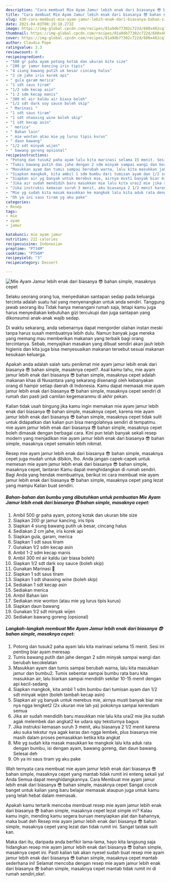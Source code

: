 ```yaml
---
description: "Cara membuat Mie Ayam Jamur lebih enak dari biasanya 😎 bahan simple, masaknya cepet yang lezat dan Mudah Dibuat"
title: "Cara membuat Mie Ayam Jamur lebih enak dari biasanya 😎 bahan simple, masaknya cepet yang lezat dan Mudah Dibuat"
slug: 430-cara-membuat-mie-ayam-jamur-lebih-enak-dari-biasanya-bahan-simple-masaknya-cepet-yang-lezat-dan-mudah-dibuat
date: 2021-04-03T08:19:18.273Z
image: https://img-global.cpcdn.com/recipes/81a9db77302c722d/680x482cq70/mie-ayam-jamur-lebih-enak-dari-biasanya-😎-bahan-simple-masaknya-cepet-foto-resep-utama.jpg
thumbnail: https://img-global.cpcdn.com/recipes/81a9db77302c722d/680x482cq70/mie-ayam-jamur-lebih-enak-dari-biasanya-😎-bahan-simple-masaknya-cepet-foto-resep-utama.jpg
cover: https://img-global.cpcdn.com/recipes/81a9db77302c722d/680x482cq70/mie-ayam-jamur-lebih-enak-dari-biasanya-😎-bahan-simple-masaknya-cepet-foto-resep-utama.jpg
author: Claudia Pope
ratingvalue: 3.3
reviewcount: 8
recipeingredient:
- "500 gr paha ayam potong kotak dan ukuran bite size"
- "200 gr jamur kancing iris tipis"
- "4 siung bawang putih uk besar cincang halus"
- "2 cm jahe iris korek api"
- " gula garam merica"
- "1 sdt saus tiram"
- "1/2 sdm kecap asin"
- "1-2 sdm kecap manis"
- "300 ml air kaldu air biasa boleh"
- "1/2 sdt dark soy sauce boleh skip"
- " Marinasi "
- "1 sdt saus tiram"
- "1 sdt shaoxing wine boleh skip"
- "1 sdt kecap asin"
- " merica"
- " Bahan lain"
- " mie wonton atau mie yg lurus tipis kurus"
- " daun bawang"
- "1/2 sdt minyak wijen"
- " bawang goreng opsional"
recipeinstructions:
- "Potong dan tusuk2 paha ayam lalu kita marinasi selama 15 menit. Sesi ini penting biar ayam meresap"
- "Tumis bawang putih dan jahe dengan 2 sdm minyak sampai wangi dan berubah kecokelatan"
- "Masukkan ayam dan tumis sampai berubah warna, lalu kita masukkan jamur dan bumbu2. Tumis sebentar sampai bumbu rata baru kita masukkan air, lalu biarkan sampai mendidih sekitar 10-15 menit dengan api kecil-sedang"
- "Siapkan mangkok, kita ambil 1 sdm bumbu dari tumisan ayam dan 1/2 sdt minyak wijen (boleh tambah kecap asin)"
- "Siapkan air yg banyak untuk merebus mie, airnya musti banyak biar mie nya ngga lengket2 (2x ukuran mie lah ya) pokoknya sampai kerendam semua"
- "Jika air sudah mendidih baru masukkan mie lalu kita urai2 mie jika sudah agak melembek dan angkat2 ke udara spy teksturnya bagus"
- "Jika instruksi kemasan suruh 3 menit, aku biasanya 2 1/2 menit karena aku suka tekstur nya agak keras dan ngga lembek, plus biasanya mie masih dalam proses pemasakkan ketika kita angkat"
- "Mie yg sudah kita masak masukkan ke mangkok lalu kita aduk rata dengan bumbu, isi dengan ayam, bawang goreng, dan daun bawang. Selesai deh"
- "Oh ya ini saus tiram yg aku pake"
categories:
- Resep
tags:
- mie
- ayam
- jamur

katakunci: mie ayam jamur 
nutrition: 222 calories
recipecuisine: Indonesian
preptime: "PT34M"
cooktime: "PT56M"
recipeyield: "3"
recipecategory: Dessert

---
```



![Mie Ayam Jamur lebih enak dari biasanya 😎 bahan simple, masaknya cepet](https://img-global.cpcdn.com/recipes/81a9db77302c722d/680x482cq70/mie-ayam-jamur-lebih-enak-dari-biasanya-😎-bahan-simple-masaknya-cepet-foto-resep-utama.jpg)

Selaku seorang orang tua, menyediakan santapan sedap pada keluarga tercinta adalah suatu hal yang menyenangkan untuk anda sendiri. Tanggung jawab seorang ibu Tidak hanya menangani rumah saja, tetapi kamu juga harus menyediakan kebutuhan gizi tercukupi dan juga santapan yang dikonsumsi anak-anak wajib sedap.

Di waktu  sekarang, anda sebenarnya dapat mengorder olahan instan meski tanpa harus susah membuatnya lebih dulu. Namun banyak juga mereka yang memang mau memberikan makanan yang terbaik bagi orang tercintanya. Sebab, menyajikan masakan yang dibuat sendiri akan jauh lebih higienis dan kita juga bisa menyesuaikan makanan tersebut sesuai makanan kesukaan keluarga. 



Apakah anda adalah salah satu penikmat mie ayam jamur lebih enak dari biasanya 😎 bahan simple, masaknya cepet?. Asal kamu tahu, mie ayam jamur lebih enak dari biasanya 😎 bahan simple, masaknya cepet adalah makanan khas di Nusantara yang sekarang disenangi oleh kebanyakan orang di hampir setiap daerah di Indonesia. Kamu dapat memasak mie ayam jamur lebih enak dari biasanya 😎 bahan simple, masaknya cepet sendiri di rumah dan pasti jadi camilan kegemaranmu di akhir pekan.

Kalian tidak usah bingung jika kamu ingin memakan mie ayam jamur lebih enak dari biasanya 😎 bahan simple, masaknya cepet, karena mie ayam jamur lebih enak dari biasanya 😎 bahan simple, masaknya cepet tidak sulit untuk didapatkan dan kalian pun bisa mengolahnya sendiri di tempatmu. mie ayam jamur lebih enak dari biasanya 😎 bahan simple, masaknya cepet boleh dimasak dengan berbagai cara. Kini pun telah banyak sekali resep modern yang menjadikan mie ayam jamur lebih enak dari biasanya 😎 bahan simple, masaknya cepet semakin lebih nikmat.

Resep mie ayam jamur lebih enak dari biasanya 😎 bahan simple, masaknya cepet juga mudah untuk dibikin, lho. Anda jangan capek-capek untuk memesan mie ayam jamur lebih enak dari biasanya 😎 bahan simple, masaknya cepet, lantaran Kamu dapat menghidangkan di rumah sendiri. Bagi Anda yang hendak membuatnya, berikut ini cara membuat mie ayam jamur lebih enak dari biasanya 😎 bahan simple, masaknya cepet yang lezat yang mampu Kalian buat sendiri.

<!--inarticleads1-->

##### Bahan-bahan dan bumbu yang dibutuhkan untuk pembuatan Mie Ayam Jamur lebih enak dari biasanya 😎 bahan simple, masaknya cepet:

1. Ambil 500 gr paha ayam, potong kotak dan ukuran bite size
1. Siapkan 200 gr jamur kancing, iris tipis
1. Siapkan 4 siung bawang putih uk besar, cincang halus
1. Sediakan 2 cm jahe, iris korek api
1. Siapkan  gula, garam, merica
1. Siapkan 1 sdt saus tiram
1. Gunakan 1/2 sdm kecap asin
1. Ambil 1-2 sdm kecap manis
1. Ambil 300 ml air kaldu (air biasa boleh)
1. Siapkan 1/2 sdt dark soy sauce (boleh skip)
1. Gunakan  Marinasi 🐔
1. Siapkan 1 sdt saus tiram
1. Siapkan 1 sdt shaoxing wine (boleh skip)
1. Sediakan 1 sdt kecap asin
1. Sediakan  merica
1. Ambil  Bahan lain
1. Sediakan  mie wonton (atau mie yg lurus tipis kurus)
1. Siapkan  daun bawang
1. Gunakan 1/2 sdt minyak wijen
1. Sediakan  bawang goreng (opsional)




<!--inarticleads2-->

##### Langkah-langkah membuat Mie Ayam Jamur lebih enak dari biasanya 😎 bahan simple, masaknya cepet:

1. Potong dan tusuk2 paha ayam lalu kita marinasi selama 15 menit. Sesi ini penting biar ayam meresap
1. Tumis bawang putih dan jahe dengan 2 sdm minyak sampai wangi dan berubah kecokelatan
1. Masukkan ayam dan tumis sampai berubah warna, lalu kita masukkan jamur dan bumbu2. Tumis sebentar sampai bumbu rata baru kita masukkan air, lalu biarkan sampai mendidih sekitar 10-15 menit dengan api kecil-sedang
1. Siapkan mangkok, kita ambil 1 sdm bumbu dari tumisan ayam dan 1/2 sdt minyak wijen (boleh tambah kecap asin)
1. Siapkan air yg banyak untuk merebus mie, airnya musti banyak biar mie nya ngga lengket2 (2x ukuran mie lah ya) pokoknya sampai kerendam semua
1. Jika air sudah mendidih baru masukkan mie lalu kita urai2 mie jika sudah agak melembek dan angkat2 ke udara spy teksturnya bagus
1. Jika instruksi kemasan suruh 3 menit, aku biasanya 2 1/2 menit karena aku suka tekstur nya agak keras dan ngga lembek, plus biasanya mie masih dalam proses pemasakkan ketika kita angkat
1. Mie yg sudah kita masak masukkan ke mangkok lalu kita aduk rata dengan bumbu, isi dengan ayam, bawang goreng, dan daun bawang. Selesai deh
1. Oh ya ini saus tiram yg aku pake




Wah ternyata cara membuat mie ayam jamur lebih enak dari biasanya 😎 bahan simple, masaknya cepet yang mantab tidak rumit ini enteng sekali ya! Anda Semua dapat menghidangkannya. Cara Membuat mie ayam jamur lebih enak dari biasanya 😎 bahan simple, masaknya cepet Sangat cocok banget untuk kalian yang baru belajar memasak ataupun juga untuk kamu yang telah hebat dalam memasak.

Apakah kamu tertarik mencoba membuat resep mie ayam jamur lebih enak dari biasanya 😎 bahan simple, masaknya cepet lezat simple ini? Kalau kamu ingin, mending kamu segera buruan menyiapkan alat dan bahannya, maka buat deh Resep mie ayam jamur lebih enak dari biasanya 😎 bahan simple, masaknya cepet yang lezat dan tidak rumit ini. Sangat taidak sulit kan. 

Maka dari itu, daripada anda berfikir lama-lama, hayo kita langsung saja hidangkan resep mie ayam jamur lebih enak dari biasanya 😎 bahan simple, masaknya cepet ini. Pasti kalian tak akan nyesel sudah buat resep mie ayam jamur lebih enak dari biasanya 😎 bahan simple, masaknya cepet mantab sederhana ini! Selamat mencoba dengan resep mie ayam jamur lebih enak dari biasanya 😎 bahan simple, masaknya cepet mantab tidak rumit ini di rumah sendiri,oke!.

